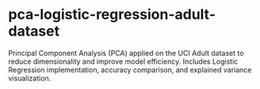 # pca-logistic-regression-adult-dataset
Principal Component Analysis (PCA) applied on the UCI Adult dataset to reduce dimensionality and improve model efficiency. Includes Logistic Regression implementation, accuracy comparison, and explained variance visualization.
